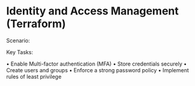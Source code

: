 # Identity and Access Management (Terraform)

Scenario:




Key Tasks:

•	Enable Multi-factor authentication (MFA)
•	Store credentials securely 
•	Create users and groups
•	Enforce a strong password policy 
•	Implement rules of least privilege 
